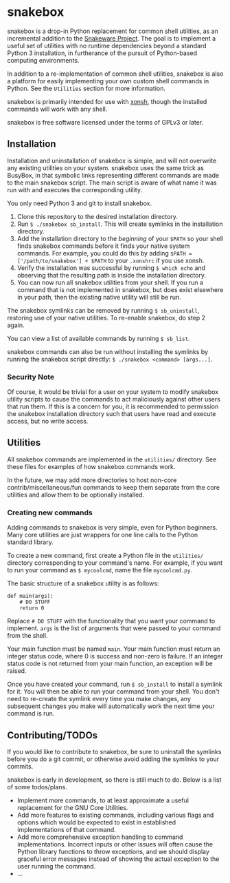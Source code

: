 # snakebox
snakebox is a drop-in Python replacement for common shell utilities, as an incremental addition to the
[Snakeware Project](https://github.com/joshiemoore/snakeware). The goal is to implement a useful 
set of utilities with no runtime dependencies beyond a standard Python 3 installation, in furtherance
of the pursuit of Python-based computing environments.

In addition to a re-implementation of common shell utilities, snakebox is also a platform for easily implementing
your own custom shell commands in Python. See the `Utilities` section for more information.

snakebox is primarily intended for use with [xonsh](https://xon.sh/), though the installed commands
will work with any shell.

snakebox is free software licensed under the terms of GPLv3 or later.

## Installation
Installation and uninstallation of snakebox is simple, and will not overwrite any existing utilities on your system.
snakebox uses the same trick as BusyBox, in that symbolic links representing different commands are made to
the main snakebox script. The main script is aware of what name it was run with and executes the corresponding utility.

You only need Python 3 and git to install snakebox.

1. Clone this repository to the desired installation directory.
2. Run `$ ./snakebox sb_install`. This will create symlinks in the installation directory.
3. Add the installation directory to the *beginning* of your `$PATH` so your shell finds snakebox
   commands before it finds your native system commands. For example, you could do this by adding
   `$PATH = ['/path/to/snakebox'] + $PATH` to your `.xonshrc` if you use xonsh.
4. Verify the installation was successful by running `$ which echo` and observing that the resulting
   path is inside the installation directory.
5. You can now run all snakebox utilities from your shell. If you run a command that is not
   implemented in snakebox, but does exist elsewhere in your path, then the existing native
   utility will still be run.

The snakebox symlinks can be removed by running `$ sb_uninstall`, restoring use of your native utilities.
To re-enable snakebox, do step 2 again.

You can view a list of available commands by running `$ sb_list`.

snakebox commands can also be run without installing the symlinks by running the snakebox script
directly: `$ ./snakebox <command> [args...]`.

### Security Note
Of course, it would be trivial for a user on your system to modify snakebox utility scripts to
cause the commands to act maliciously against other users that run them. If this is a concern for you,
it is recommended to permission the snakebox installation directory such that users have read and
execute access, but no write access.

## Utilities

All snakebox commands are implemented in the `utilities/` directory. See these files for examples of how
snakebox commands work.

In the future, we may add more directories to host non-core contrib/miscellaneous/fun commands to keep
them separate from the core utilities and allow them to be optionally installed.

### Creating new commands
Adding commands to snakebox is very simple, even for Python beginners. Many core utilities are just
wrappers for one line calls to the Python standard library.

To create a new command, first create a Python file in the `utilities/` directory corresponding to your
command's name. For example, if you want to run your command as `$ mycoolcmd`, name the file `mycoolcmd.py`.

The basic structure of a snakebox utility is as follows:

```
def main(args):
    # DO STUFF
    return 0
```

Replace `# DO STUFF` with the functionality that you want your command to implement.
`args` is the list of arguments that were passed to your command from the shell.

Your main function must be named `main`. Your main function must return an integer status
code, where 0 is success and non-zero is failure. If an integer status code is not returned
from your main function, an exception will be raised.

Once you have created your command, run `$ sb_install` to install a symlink for it. You will then be able to run
your command from your shell. You don't need to re-create the symlink every time you make changes,
any subsequent changes you make will automatically work the next time your command is run.

## Contributing/TODOs
If you would like to contribute to snakebox, be sure to uninstall the symlinks before you do a git commit,
or otherwise avoid adding the symlinks to your commits.

snakebox is early in development, so there is still much to do. Below is a list of some todos/plans.

* Implement more commands, to at least approximate a useful replacement for the GNU Core Utilities.
* Add more features to existing commands, including various flags and options which would be expected
  to exist in established implementations of that command.
* Add more comprehensive exception handling to command implementations. Incorrect inputs or other
  issues will often cause the Python library functions to throw exceptions, and we should display
  graceful error messages instead of showing the actual exception to the user running the command.
* ... 
